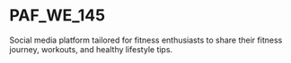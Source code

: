 # PAF_WE_145
Social media platform tailored for fitness enthusiasts to share their fitness journey, workouts, and healthy  lifestyle tips.
